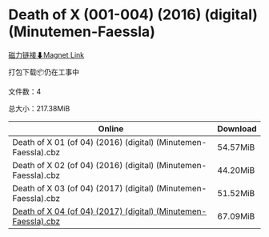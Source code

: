 # Death of X (001-004) (2016) (digital) (Minutemen-Faessla)

[磁力链接⬇Magnet Link](magnet:?xt=urn:btih:7d02417fb30a0fcea06ae1d037403bf36e1ed406&dn=Death%20of%20X%20%28001-004%29%20%282016%29%20%28digital%29%20%28Minutemen-Faessla%29)

打包下载📦仍在工事中

文件数：4

总大小：217.38MiB

Online | Download
--- | ---
Death of X 01 (of 04) (2016) (digital) (Minutemen-Faessla).cbz | 54.57MiB
Death of X 02 (of 04) (2016) (digital) (Minutemen-Faessla).cbz | 44.20MiB
Death of X 03 (of 04) (2017) (digital) (Minutemen-Faessla).cbz | 51.52MiB
[Death of X 04 (of 04) (2017) (digital) (Minutemen-Faessla).cbz](https://github.com/alicewish/markdown/blob/master/comic/Death-of-X-04-of-04-2017-digital-Minutemen-Faessla-cbz.md) | 67.09MiB